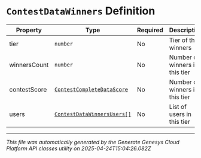 # `ContestDataWinners` Definition

| Property | Type | Required | Description |
|----------|------|----------|-------------|
| tier | `number` | No | Tier of the winners |
| winnersCount | `number` | No | Number of winners in this tier |
| contestScore | [`ContestCompleteDataScore`](contestcompletedatascore-definition.md) | No | Number of winners in this tier |
| users | [`ContestDataWinnersUsers[]`](contestdatawinnersusers-definition.md) | No | List of users in this tier |

---

*This file was automatically generated by the Generate Genesys Cloud Platform API classes utility on 2025-04-24T15:04:26.082Z*